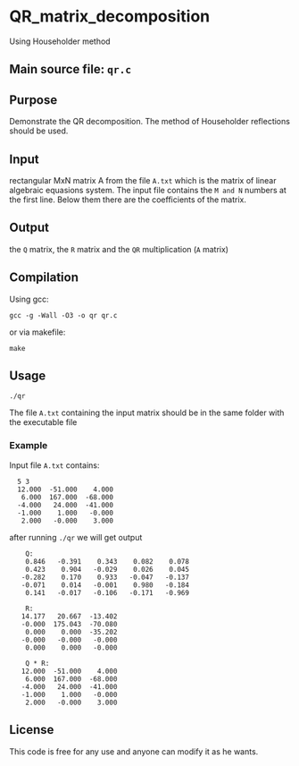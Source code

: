 # QR_matrix_decomposition
Using Householder method

## Main source file: ``` qr.c ```
## Purpose	
Demonstrate the QR decomposition. The method of Householder reflections should be used.

## Input
rectangular MxN matrix A from the file ```A.txt``` which is the matrix of linear algebraic equasions system. The input file contains the ```M and N``` numbers at the first line. Below them there are the coefficients of the matrix.

## Output
the `Q` matrix, the `R` matrix and the `QR` multiplication (`A` matrix)

## Compilation
Using gcc:
```
gcc -g -Wall -O3 -o qr qr.c
```
or via makefile:
```
make
```

## Usage    
```
./qr
```
The file `A.txt` containing the input matrix should be in the same folder with the executable file

### Example
Input file `A.txt` contains:

```
  5 3
  12.000  -51.000    4.000
   6.000  167.000  -68.000
  -4.000   24.000  -41.000
  -1.000    1.000   -0.000
   2.000   -0.000    3.000
```
after running `./qr` we will get output
```
    Q:
    0.846   -0.391    0.343    0.082    0.078
    0.423    0.904   -0.029    0.026    0.045
   -0.282    0.170    0.933   -0.047   -0.137
   -0.071    0.014   -0.001    0.980   -0.184
    0.141   -0.017   -0.106   -0.171   -0.969

    R:
   14.177   20.667  -13.402
   -0.000  175.043  -70.080
    0.000    0.000  -35.202
   -0.000   -0.000   -0.000
    0.000    0.000   -0.000

    Q * R:
   12.000  -51.000    4.000
    6.000  167.000  -68.000
   -4.000   24.000  -41.000
   -1.000    1.000   -0.000
    2.000   -0.000    3.000
```
## License
This code is free for any use and anyone can modify it as he wants.
